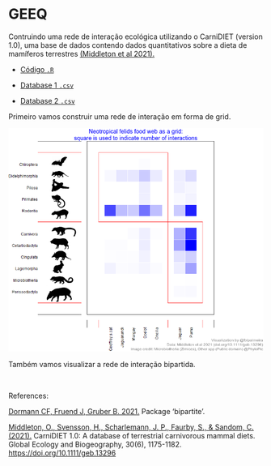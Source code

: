 # GEEQ

Contruindo uma rede de interação ecológica utilizando o CarniDIET (version 1.0), uma base de dados contendo dados quantitativos sobre a dieta de mamíferos terrestres [(Middleton et al 2021).](https://doi.org/10.1111/geb.13296) 

- [Código `.R`](https://github.com/fblpalmeira/CarniDIET/blob/main/data/30daychallenge_day23.R)

- [Database 1 `.csv`](https://github.com/fblpalmeira/CarniDIET/blob/main/data/geb13296-sup-0011-carnidiet.csv)

- [Database 2 `.csv`](https://github.com/fblpalmeira/CarniDIET/blob/main/data/geb13296-sup-0011-carnidiet2.csv)

Primeiro vamos construir uma rede de interação em forma de grid.

<img src="https://github.com/fblpalmeira/CarniDIET/blob/main/data/felids_diet2.png">

Também vamos visualizar a rede de interação bipartida. 

<img src="">

References: 

[Dormann CF, Fruend J, Gruber B. 2021.](http://cran.r-project.org/web/packages/bipartite/bipartite.pdf) Package ‘bipartite’. 

[Middleton, O., Svensson, H., Scharlemann, J. P., Faurby, S., & Sandom, C. (2021).]( https://doi.org/10.1111/geb.13296) CarniDIET 1.0: A database of terrestrial carnivorous mammal diets. Global Ecology and Biogeography, 30(6), 1175-1182. https://doi.org/10.1111/geb.13296

